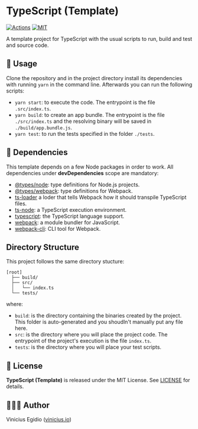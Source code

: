 # TypeScript (Template)

[![Actions](https://github.com/vegidio/template-typescript/workflows/test/badge.svg)](https://github.com/vegidio/template-typescript/actions)
[![MIT](https://img.shields.io/badge/license-MIT-blue)](https://choosealicense.com/licenses/mit/)

A template project for TypeScript with the usual scripts to run, build and test and source code.

## 🤖 Usage

Clone the repository and in the project directory install its dependencies with running `yarn` in the command line. Afterwards you can run the following scripts:

- `yarn start`: to execute the code. The entrypoint is the file `.src/index.ts`.
- `yarn build`: to create an app bundle. The entrypoint is the file `./src/index.ts` and the resolving binary will be saved in `./build/app.bundle.js`.
- `yarn test`: to run the tests specified in the folder `./tests`.

## 🧩 Dependencies

This template depends on a few Node packages in order to work. All dependencies under __devDependencies__ scope are mandatory:

- [@types/node](https://www.npmjs.com/package/@types/node): type definitions for Node.js projects.
- [@types/webpack](https://www.npmjs.com/package/@types/webpack): type definitions for Webpack.
- [ts-loader](https://www.npmjs.com/package/ts-loader) a loder that tells Webpack how it should transpile TypeScript files.
- [ts-node](https://www.npmjs.com/package/ts-node): a TypeScript execution environment.
- [typescript](https://www.npmjs.com/package/typescript): the TypeScript language support.
- [webpack](https://www.npmjs.com/package/webpack): a module bundler for JavaScript.
- [webpack-cli](https://www.npmjs.com/package/webpack-cli): CLI tool for Webpack.

## Directory Structure

This project follows the same directory stucture:

```
[root]
  ├── build/
  ├── src/
  │   └── index.ts
  └── tests/
```

where:

- `build`: is the directory containing the binaries created by the project. This folder is auto-generated and you shoudln't manually put any file here.
- `src`: is the directory where you will place the project code. The entrypoint of the project's execution is the file `index.ts`.
- `tests`: is the directory where you will place your test scripts.

## 📝 License

**TypeScript (Template)** is released under the MIT License. See [LICENSE](LICENSE.txt) for details.

## 👨🏾‍💻 Author

Vinicius Egidio ([vinicius.io](http://vinicius.io))